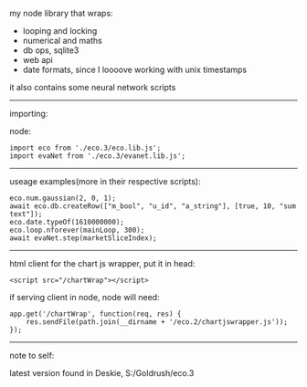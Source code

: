 my node library that wraps:
- looping and locking
- numerical and maths
- db ops, sqlite3
- web api
- date formats, since I loooove working with unix timestamps

it also contains some neural network scripts


------------------------------------------------------------------------------


importing:

node:
```
import eco from './eco.3/eco.lib.js';
import evaNet from './eco.3/evanet.lib.js';
```


------------------------------------------------------------------------------


useage examples(more in their respective scripts):
```
eco.num.gaussian(2, 0, 1);
await eco.db.createRow(["m_bool", "u_id", "a_string"], [true, 10, "sum text"]);
eco.date.typeOf(1610000000);
eco.loop.nforever(mainLoop, 300);
await evaNet.step(marketSliceIndex);
```


------------------------------------------------------------------------------


html client for the chart js wrapper, put it in head:
```
<script src="/chartWrap"></script>
```
if serving client in node, node will need:
```
app.get('/chartWrap', function(req, res) {
    res.sendFile(path.join(__dirname + '/eco.2/chartjswrapper.js'));
});
```


------------------------------------------------------------------------------


note to self:

latest version found in Deskie, S:/Goldrush/eco.3
